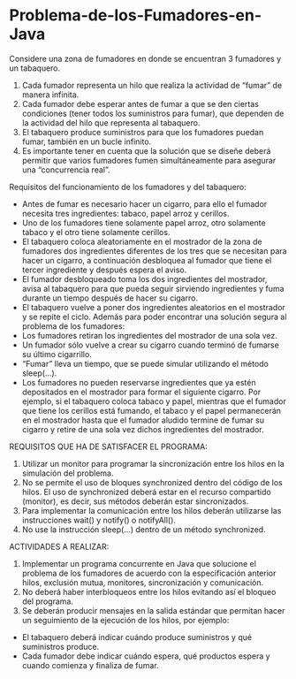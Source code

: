 # Problema-de-los-Fumadores-en-Java
Considere una zona de fumadores en donde se encuentran 3 fumadores y un tabaquero.  
1. Cada fumador representa un hilo que realiza la actividad de “fumar” de manera infinita. 
2. Cada fumador debe esperar antes de fumar a que se den ciertas condiciones (tener todos los suministros para fumar), que dependen de la actividad del hilo que representa al tabaquero. 
3. El tabaquero produce suministros para que los fumadores puedan fumar, también en un bucle infinito. 
4. Es importante tener en cuenta que la solución que se diseñe deberá permitir que varios fumadores fumen simultáneamente para asegurar una “concurrencia real”.  

Requisitos del funcionamiento de los fumadores y del tabaquero:  
* Antes de fumar es necesario hacer un cigarro, para ello el fumador necesita tres ingredientes: tabaco, papel arroz y cerillos. 
* Uno de los fumadores tiene solamente papel arroz, otro solamente tabaco y el otro tiene solamente cerillos. 
* El tabaquero coloca aleatoriamente en el mostrador de la zona de fumadores dos ingredientes diferentes de los tres que se necesitan para hacer un cigarro, a continuación desbloquea al fumador que tiene el tercer ingrediente y después espera el aviso. 
* El fumador desbloqueado toma los dos ingredientes del mostrador, avisa al tabaquero para que pueda seguir sirviendo ingredientes y fuma durante un tiempo después de hacer su cigarro. 
* El tabaquero vuelve a poner dos ingredientes aleatorios en el mostrador y se repite el ciclo.    Además para poder encontrar una solución segura al problema de los fumadores:  
* Los fumadores retiran los ingredientes del mostrador de una sola vez. 
* Un fumador sólo vuelve a crear su cigarro cuando terminó de fumarse su último cigarrillo. 
* “Fumar” lleva un tiempo, que se puede simular utilizando el método sleep(…). 
* Los fumadores no pueden reservarse ingredientes que ya estén depositados en el mostrador para formar el siguiente cigarro. Por ejemplo, si el tabaquero coloca tabaco y papel, mientras que el fumador que tiene los cerillos está fumando, el tabaco y el papel permanecerán en el mostrador hasta que el fumador aludido termine de fumar su cigarro y retire de una sola vez dichos ingredientes del mostrador.   

REQUISITOS QUE HA DE SATISFACER EL PROGRAMA:   
1. Utilizar un monitor para programar la sincronización entre los hilos en la simulación del problema. 
2. No se permite el uso de bloques synchronized dentro del código de los hilos. El uso de synchronized deberá estar en el recurso compartido (monitor), es decir, sus métodos deberán estar sincronizados. 
3.  Para implementar la comunicación entre los hilos deberán utilizarse las instrucciones wait() y notify() o notifyAll(). 
4. No use la instrucción sleep(…)  dentro de un método synchronized.   

ACTIVIDADES A REALIZAR:  
1. Implementar un programa concurrente en Java que solucione el problema de los fumadores de acuerdo con la especificación anterior  hilos, exclusión mutua, monitores, sincronización y comunicación. 
2. No deberá haber interbloqueos entre los hilos evitando así el bloqueo del programa. 
3. Se deberán producir mensajes en la salida estándar que permitan hacer un seguimiento de la ejecución de los hilos, por ejemplo: 
* El tabaquero deberá indicar cuándo produce suministros y qué suministros produce.
* Cada fumador debe indicar cuándo espera, qué productos espera y cuando comienza y finaliza de fumar. 
